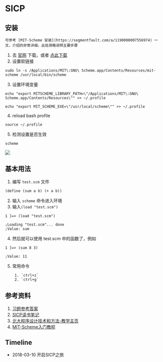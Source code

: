 # SICP

## 安装

	可参考 [MIT-Scheme 安装](https://segmentfault.com/a/1190000007556974) 一文，介绍的非常详细，此处简略说明主要步骤

1. 去 [官网](https://www.gnu.org/software/mit-scheme/) 下载，或者 [点此下载](http://ftp.gnu.org/gnu/mit-scheme/stable.pkg/9.2/mit-scheme-9.2-x86-64.dmg)
2. 设置软链接
```
sudo ln -s /Applications/MIT\:GNU\ Scheme.app/Contents/Resources/mit-scheme /usr/local/bin/scheme
```
3. 设置环境变量
```
echo "export MITSCHEME_LIBRARY_PATH=\"/Applications/MIT\:GNU\ Scheme.app/Contents/Resources\"" >> ~/.profile

echo "export MIT_SCHEME_EXE=\"/usr/local/scheme\"" >> ~/.profile
```
4. reload bash profile
```
source ~/.profile
```
5. 检测设置是否生效

```
scheme
```

![](https://gw.alicdn.com/tfs/TB1KihydntYBeNjy1XdXXXXyVXa-1114-442.png)

## 基本用法

1. 编写 `test.scm` 文件
```
(define (sum a b) (+ a b))
```
2. 输入 `scheme` 命令进入环境
3. 输入`(load "test.scm")`
```
1 ]=> (load "test.scm")

;Loading "test.scm"... done
;Value: sum
```
4. 然后就可以使用 test.scm 中的函数了，例如 
```
1 ]=> (sum 8 3)

;Value: 11
```
5. 常用命令

		1. `ctrl+z`
		2. `ctrl+g`


## 参考资料

1. [习题参考答案](http://sicp.readthedocs.io/en/latest/)
2. [SICP读书笔记](https://github.com/jiacai2050/sicp)
3. [北大程序设计技术和方法-教学主页](http://www.math.pku.edu.cn/teachers/qiuzy/progtech/)
4. [MIT-Scheme入门教程](https://www.w3cschool.cn/yast_cn/6lxnmozt.html)

## Timeline

* 2018-03-10 开启SICP之旅
